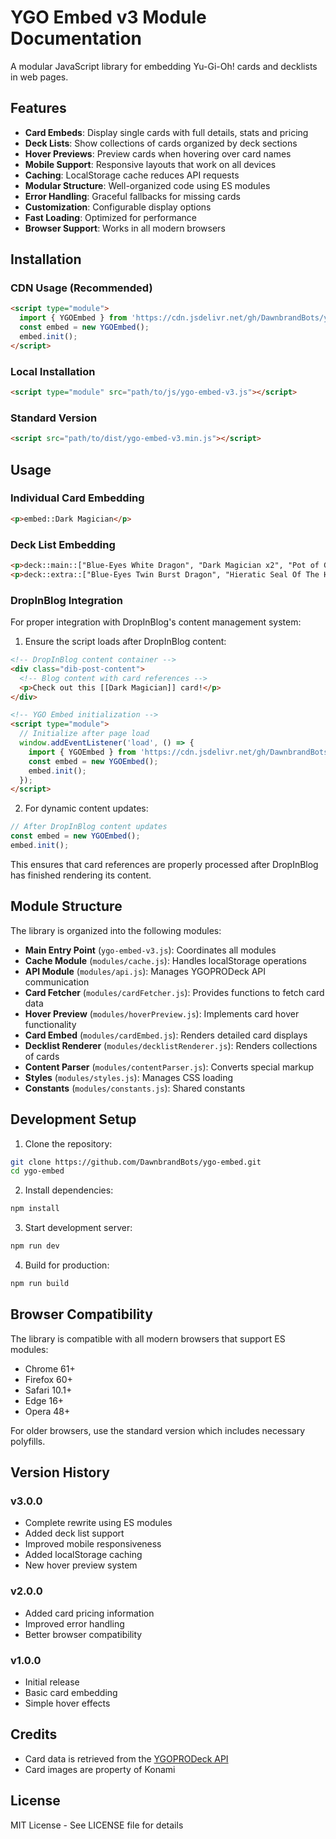 # YGO Embed v3 Module Documentation

A modular JavaScript library for embedding Yu-Gi-Oh! cards and decklists in web pages.

## Features

- **Card Embeds**: Display single cards with full details, stats and pricing
- **Deck Lists**: Show collections of cards organized by deck sections
- **Hover Previews**: Preview cards when hovering over card names
- **Mobile Support**: Responsive layouts that work on all devices
- **Caching**: LocalStorage cache reduces API requests
- **Modular Structure**: Well-organized code using ES modules
- **Error Handling**: Graceful fallbacks for missing cards
- **Customization**: Configurable display options
- **Fast Loading**: Optimized for performance
- **Browser Support**: Works in all modern browsers

## Installation

### CDN Usage (Recommended)
```html
<script type="module">
  import { YGOEmbed } from 'https://cdn.jsdelivr.net/gh/DawnbrandBots/ygo-embed@latest/js/v3/ygo-embed-v3.js';
  const embed = new YGOEmbed();
  embed.init();
</script>
```

### Local Installation
```html
<script type="module" src="path/to/js/ygo-embed-v3.js"></script>
```

### Standard Version
```html
<script src="path/to/dist/ygo-embed-v3.min.js"></script>
```

## Usage

### Individual Card Embedding
```html
<p>embed::Dark Magician</p>
```

### Deck List Embedding
```html
<p>deck::main::["Blue-Eyes White Dragon", "Dark Magician x2", "Pot of Greed"]</p>
<p>deck::extra::["Blue-Eyes Twin Burst Dragon", "Hieratic Seal Of The Heavenly Spheres"]</p>
```

### DropInBlog Integration
For proper integration with DropInBlog's content management system:

1. Ensure the script loads after DropInBlog content:
```html
<!-- DropInBlog content container -->
<div class="dib-post-content">
  <!-- Blog content with card references -->
  <p>Check out this [[Dark Magician]] card!</p>
</div>

<!-- YGO Embed initialization -->
<script type="module">
  // Initialize after page load
  window.addEventListener('load', () => {
    import { YGOEmbed } from 'https://cdn.jsdelivr.net/gh/DawnbrandBots/ygo-embed@latest/js/v3/ygo-embed-v3.js';
    const embed = new YGOEmbed();
    embed.init();
  });
</script>
```

2. For dynamic content updates:
```javascript
// After DropInBlog content updates
const embed = new YGOEmbed();
embed.init();
```

This ensures that card references are properly processed after DropInBlog has finished rendering its content.

## Module Structure

The library is organized into the following modules:

- **Main Entry Point** (`ygo-embed-v3.js`): Coordinates all modules
- **Cache Module** (`modules/cache.js`): Handles localStorage operations
- **API Module** (`modules/api.js`): Manages YGOPRODeck API communication
- **Card Fetcher** (`modules/cardFetcher.js`): Provides functions to fetch card data
- **Hover Preview** (`modules/hoverPreview.js`): Implements card hover functionality
- **Card Embed** (`modules/cardEmbed.js`): Renders detailed card displays
- **Decklist Renderer** (`modules/decklistRenderer.js`): Renders collections of cards
- **Content Parser** (`modules/contentParser.js`): Converts special markup
- **Styles** (`modules/styles.js`): Manages CSS loading
- **Constants** (`modules/constants.js`): Shared constants

## Development Setup

1. Clone the repository:
```bash
git clone https://github.com/DawnbrandBots/ygo-embed.git
cd ygo-embed
```

2. Install dependencies:
```bash
npm install
```

3. Start development server:
```bash
npm run dev
```

4. Build for production:
```bash
npm run build
```

## Browser Compatibility

The library is compatible with all modern browsers that support ES modules:

- Chrome 61+
- Firefox 60+
- Safari 10.1+
- Edge 16+
- Opera 48+

For older browsers, use the standard version which includes necessary polyfills.

## Version History

### v3.0.0
- Complete rewrite using ES modules
- Added deck list support
- Improved mobile responsiveness
- Added localStorage caching
- New hover preview system

### v2.0.0
- Added card pricing information
- Improved error handling
- Better browser compatibility

### v1.0.0
- Initial release
- Basic card embedding
- Simple hover effects

## Credits

- Card data is retrieved from the [YGOPRODeck API](https://db.ygoprodeck.com/api-guide/)
- Card images are property of Konami

## License

MIT License - See LICENSE file for details 